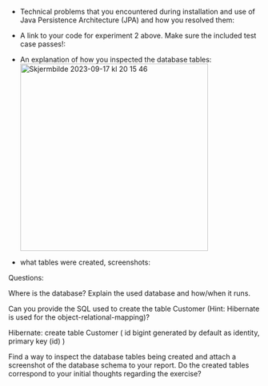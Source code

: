 * Technical problems that you encountered during installation and use of Java Persistence Architecture (JPA) and how you resolved them:

* A link to your code for experiment 2 above. Make sure the included test case passes!:

* An explanation of how you inspected the database tables:
  <img width="375" alt="Skjermbilde 2023-09-17 kl  20 15 46" src="https://github.com/h586613/a1dat250/assets/54099085/edad814e-5731-4ae6-9759-cc2c4f765728">


* what tables were created, screenshots:

Questions:

Where is the database? Explain the used database and how/when it runs.


Can you provide the SQL used to create the table Customer (Hint: Hibernate is used for the object-relational-mapping)?

Hibernate: 
    create table Customer (
        id bigint generated by default as identity,
        primary key (id)
    )


Find a way to inspect the database tables being created and attach a screenshot of the database schema to your report. Do the created tables correspond to your initial thoughts regarding the exercise?

